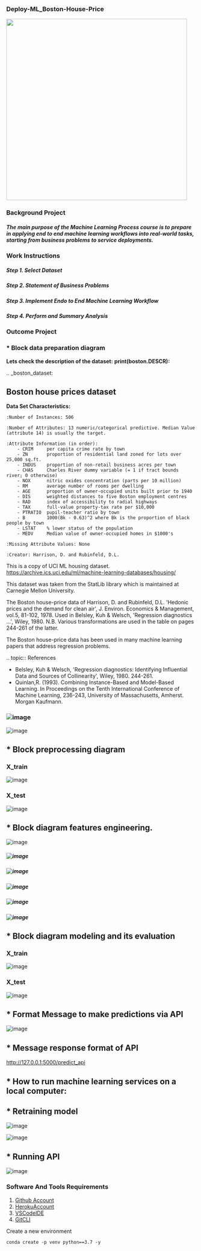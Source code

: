 ### Deploy-ML_Boston-House-Price
<img width="480" src="![image](https://user-images.githubusercontent.com/103234274/204553040-0a53c7aa-8e9c-4f86-9dc1-e85c65d983f0.png)">

### Background Project
##### The main purpose of the Machine Learning Process course is to prepare in applying end to end machine learning workflows into real-world tasks, starting from business problems to service deployments.

### Work Instructions
##### Step 1. Select Dataset
##### Step 2. Statement of Business Problems
##### Step 3. Implement Endo to End Machine Learning Workflow
##### Step 4. Perform and Summary Analysis

### Outcome Project
### * Block data preparation diagram

**Lets check the description of the dataset:**
**print(boston.DESCR):**

.. _boston_dataset:

Boston house prices dataset
---------------------------

**Data Set Characteristics:**  

    :Number of Instances: 506 

    :Number of Attributes: 13 numeric/categorical predictive. Median Value (attribute 14) is usually the target.

    :Attribute Information (in order):
        - CRIM     per capita crime rate by town
        - ZN       proportion of residential land zoned for lots over 25,000 sq.ft.
        - INDUS    proportion of non-retail business acres per town
        - CHAS     Charles River dummy variable (= 1 if tract bounds river; 0 otherwise)
        - NOX      nitric oxides concentration (parts per 10 million)
        - RM       average number of rooms per dwelling
        - AGE      proportion of owner-occupied units built prior to 1940
        - DIS      weighted distances to five Boston employment centres
        - RAD      index of accessibility to radial highways
        - TAX      full-value property-tax rate per $10,000
        - PTRATIO  pupil-teacher ratio by town
        - B        1000(Bk - 0.63)^2 where Bk is the proportion of black people by town
        - LSTAT    % lower status of the population
        - MEDV     Median value of owner-occupied homes in $1000's

    :Missing Attribute Values: None

    :Creator: Harrison, D. and Rubinfeld, D.L.

This is a copy of UCI ML housing dataset.
https://archive.ics.uci.edu/ml/machine-learning-databases/housing/

This dataset was taken from the StatLib library which is maintained at Carnegie Mellon University.

The Boston house-price data of Harrison, D. and Rubinfeld, D.L. 'Hedonic
prices and the demand for clean air', J. Environ. Economics & Management,
vol.5, 81-102, 1978.   Used in Belsley, Kuh & Welsch, 'Regression diagnostics
...', Wiley, 1980.   N.B. Various transformations are used in the table on
pages 244-261 of the latter.

The Boston house-price data has been used in many machine learning papers that address regression
problems.   
     
.. topic:: References

   - Belsley, Kuh & Welsch, 'Regression diagnostics: Identifying Influential Data and Sources of Collinearity', Wiley, 1980. 244-261.
   - Quinlan,R. (1993). Combining Instance-Based and Model-Based Learning. In Proceedings on the Tenth International Conference of Machine Learning, 236-243, University of Massachusetts, Amherst. Morgan Kaufmann.

### ![image](https://user-images.githubusercontent.com/103234274/204535867-4b01aad9-e3e8-49e9-b28e-8de42e73c080.png)

![image](https://user-images.githubusercontent.com/103234274/204535555-5fe52676-ad0c-41de-8853-6eae3d2ddb46.png)


## * Block preprocessing diagram
### X_train
![image](https://user-images.githubusercontent.com/103234274/204540025-b58a1749-7257-464b-8fee-d256b512dcb9.png)

### X_test
![image](https://user-images.githubusercontent.com/103234274/204540099-92f50c59-f9f5-4d46-9b54-64459dc3bca8.png)

## * Block diagram features engineering.
![image](https://user-images.githubusercontent.com/103234274/204537061-91fe7bca-d697-4153-be01-072b1c5359fc.png)

##### ![image](https://user-images.githubusercontent.com/103234274/204537150-20ef32e9-b60a-4ff4-827b-e312c00a9f25.png)

##### ![image](https://user-images.githubusercontent.com/103234274/204537293-e54e1a66-5c11-4c83-a677-16156f4c5034.png)

##### ![image](https://user-images.githubusercontent.com/103234274/204537394-3d170787-a05b-42e1-8324-51184e949133.png)

##### ![image](https://user-images.githubusercontent.com/103234274/204537982-ea458db5-2af6-468a-84f2-686ac89984f1.png)

##### ![image](https://user-images.githubusercontent.com/103234274/204538081-77753593-7819-4f18-910d-e8f17614a47d.png)


## * Block diagram modeling and its evaluation
### X_train
![image](https://user-images.githubusercontent.com/103234274/204538995-c68cff04-395a-4876-b72e-a07d08a572e8.png)

### X_test
![image](https://user-images.githubusercontent.com/103234274/204539358-b5afa284-31e3-4607-9550-32d75dabf4d4.png)

## * Format Message to make predictions via API
![image](https://user-images.githubusercontent.com/103234274/204544308-22a6d545-de51-49f1-9d66-8ed7c1c1f621.png)

## * Message response format of API
http://127.0.0.1:5000/predict_api

## * How to run machine learning services on a local computer:
  ## * Retraining model
  ![image](https://user-images.githubusercontent.com/103234274/204542271-95ba6ae6-656b-469b-b4c3-020eac6fda28.png)
  
  ![image](https://user-images.githubusercontent.com/103234274/204545962-92f04841-cf9e-4f2d-8421-aa7723bdab7f.png)

  ## * Running API
  ![image](https://user-images.githubusercontent.com/103234274/204542502-dae59a80-015c-421d-b256-4cf03de2000b.png)


### Software And Tools Requirements

1. [Github Account](https://github.com)
2. [HerokuAccount](https://heroku.com)
3. [VSCodeIDE](https://code.visualstudio.com/)
4. [GitCLI](https://git-scm.com/book/en/v2/Getting-Started-The-Command-Line)

Create a new environment

```
conda create -p venv python==3.7 -y
```
